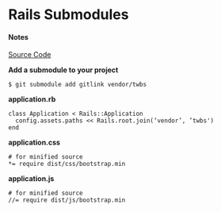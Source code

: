 Rails Submodules
================

#### Notes

[Source Code](https://github.com/lscott3software/rails-submodules)

**Add a submodule to your project**
```
$ git submodule add gitlink vendor/twbs
```

**application.rb**

```
class Application < Rails::Application
  config.assets.paths << Rails.root.join(‘vendor’, ’twbs')
end
```

**application.css**

```
# for minified source
*= require dist/css/bootstrap.min
```
**application.js**

```
# for minified source
//= require dist/js/bootstrap.min
```
